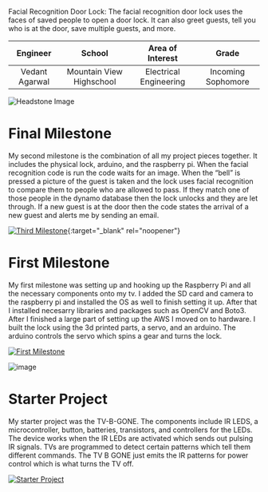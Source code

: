 Facial Recognition Door Lock:
The facial recognition door lock uses the faces of saved people to open a door lock. It can also greet guests, tell you who is at the door, save multiple guests, and more. 

| **Engineer** | **School** | **Area of Interest** | **Grade** |
|:--:|:--:|:--:|:--:|
| Vedant Agarwal | Mountain View Highschool | Electrical Engineering | Incoming Sophomore

![Headstone Image](https://user-images.githubusercontent.com/66533979/174888201-acb4436d-4e3d-412d-8f3d-747ebf61c085.png)



# Final Milestone
My second milestone is the combination of all my project pieces together. It includes the physical lock, arduino, and the raspberry pi. When the facial recognition code is run the code waits for an image.  When the “bell” is pressed a picture of the guest is taken and the lock uses facial recognition to compare them to people who are allowed to pass. If they match one of those people in the dynamo database then the lock unlocks and they are let through. If a new guest is at the door then the code states the arrival of a new guest and alerts me by sending an email. 

[![Third Milestone](https://res.cloudinary.com/marcomontalbano/image/upload/v1612574014/video_to_markdown/images/youtube--y3VAmNlER5Y-c05b58ac6eb4c4700831b2b3070cd403.jpg)](https://www.youtube.com/watch?v=y3VAmNlER5Y&feature=emb_logo "Second Milestone"){:target="_blank" rel="noopener"}

# First Milestone

My first milestone was setting up and hooking up the Raspberry Pi and all the necessary components onto my tv. I added the SD card and camera to the raspberry pi and installed the OS as well to finish setting it up. After that I installed necesarry libraries and packages such as OpenCV and Boto3. After I finished a large part of setting up the AWS I moved on to hardware. I built the lock using the 3d printed parts, a servo, and an arduino. The arduino controls the servo which spins a gear and turns the lock. 

[![First Milestone](https://i3.ytimg.com/vi/8Fhbh7BDEjU/maxresdefault.jpg )](https://www.youtube.com/watch?v=8Fhbh7BDEjU "First Milestone")

 ![image](https://user-images.githubusercontent.com/66533979/176495001-1fa68a17-369a-4858-9d6f-eea62105b61b.png)



# Starter Project 
My starter project was the TV-B-GONE. The components include IR LEDS, a microcontroller, button, batteries, transistors, and controllers for the LEDs. The device works when the IR LEDs are activated which sends out pulsing IR signals. TVs are programmed to detect certain patterns which tell them different commands. The TV B GONE just emits the IR patterns for power control which is what turns the TV off.

[![Starter Project](https://i3.ytimg.com/vi/J4jJOibp8ZE/maxresdefault.jpg)](https://www.youtube.com/watch?v=J4jJOibp8ZE)
